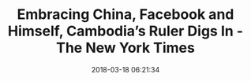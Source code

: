 ---
date: 2018-03-18 06:21:34
link:
  source: pocket
  source_url: https://getpocket.com
  text: "Embracing China, Facebook and Himself, Cambodia\u2019s Ruler Digs In - The\
    \ New York Times"
  url: https://www.nytimes.com/2018/03/17/world/asia/hun-sen-cambodia-china.html
slug: embracing-china-facebook-and-himself-cambodias-ruler-digs-in-the-new-york-times
source: pocket
title: "Embracing China, Facebook and Himself, Cambodia\u2019s Ruler Digs In - The\
  \ New York Times"
---